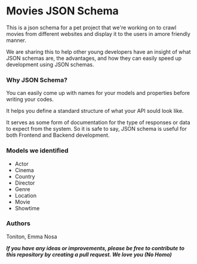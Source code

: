 # Movies JSON Schema
This is a json schema for a pet project that we're working on to crawl movies from different websites and display it to the users in amore friendly manner.

We are sharing this to help other young developers have an insight of what JSON schemas are, the advantages, and how they can easily speed up development using JSON schemas.

### Why JSON Schema?

You can easily come up with names for your models and properties before writing your codes. 

It helps you define a standard structure of what your API sould look like.

It serves as some form of documentation for the type of responses or data to expect from the system. So it is safe to say, JSON schema is useful for both Frontend and Backend development.

### Models we identified

- Actor
- Cinema
- Country
- Director
- Genre
- Location
- Movie
- Showtime


### Authors
Toniton, Emma Nosa

***If you have any ideas or improvements, please be free to contribute to this repository by creating a pull request. We love you (No Homo)***